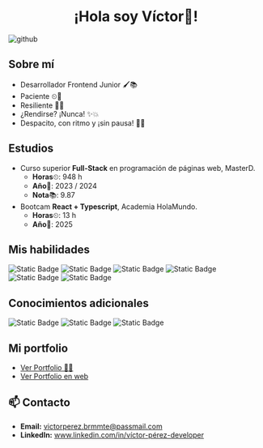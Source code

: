 <h1 align="center">¡Hola soy Víctor👋!</h1>

![github](https://github.com/user-attachments/assets/9f34d2cc-9447-499d-991b-cc88d253b1e4)

## Sobre mí
- Desarrollador Frontend Junior 🖌📚
- Paciente ⏲💨
- Resiliente 💪💯
- ¿Rendirse? ¡Nunca! ✨💥
- Despacito, con ritmo y ¡sin pausa! 🐢👣

## Estudios
- Curso superior **Full-Stack** en programación de páginas web, MasterD.
    - **Horas**⏲: 948 h
    - **Año**👣: 2023 / 2024
    - **Nota**📚: 9.87
- Bootcam **React + Typescript**, Academia HolaMundo.
    - **Horas**⏲: 13 h
    - **Año**👣: 2025

## Mis habilidades
![Static Badge](https://img.shields.io/badge/Typescript-blue) ![Static Badge](https://img.shields.io/badge/Javascript-yellow)
 ![Static Badge](https://img.shields.io/badge/HTML-red) ![Static Badge](https://img.shields.io/badge/CSS-blue) ![Static Badge](https://img.shields.io/badge/React-%23018FA3) ![Static Badge](https://img.shields.io/badge/Git-orange)

## Conocimientos adicionales
![Static Badge](https://img.shields.io/badge/PHP-purple)
![Static Badge](https://img.shields.io/badge/SQL-yellow)
![Static Badge](https://img.shields.io/badge/Apache-orange)

## Mi portfolio
- [Ver Portfolio 💪💯](https://github.com/Tortoise-code-Z/portfolio)
- [Ver Portfolio en web](https://tortoise-code-z.github.io/portfolio/)


## 📫 Contacto
- **Email:** victorperez.brmmte@passmail.com
- **LinkedIn:** www.linkedin.com/in/víctor-pérez-developer


